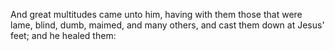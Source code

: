 And great multitudes came unto him, having with them those that were lame, blind, dumb, maimed, and many others, and cast them down at Jesus' feet; and he healed them:
